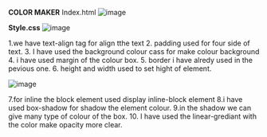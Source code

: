 **COLOR MAKER**
Index.html
![image](https://github.com/VirendrKumarYadav/CSS/assets/87600216/3b430ea5-b358-44e5-8f8c-4e3f0abbfe01)

**Style.css**
![image](https://github.com/VirendrKumarYadav/CSS/assets/87600216/7ce2789a-e173-43f3-a1a5-da40d34db80a)

1.we have text-align tag for align tthe text
2. padding used for four side of text.
3. I have used the background colour cass for make colour background
4. i have used margin of the colour box.
5. border i have alredy used in the pevious one.
6. height and width used to set hight of element.

![image](https://github.com/VirendrKumarYadav/CSS/assets/87600216/427a8879-5616-411b-8635-cc552fa8230c)

7.for inline the block element used display inline-block element
8.i have used box-shadow for shadow the element colour.
9.in the shadow we can give many type of colour of the box.
10. I have used the linear-grediant with the color make opacity more clear.

